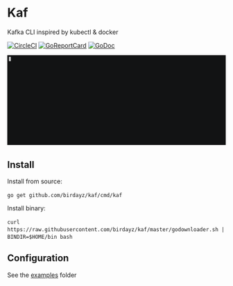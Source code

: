 # Kaf
Kafka CLI inspired by kubectl & docker

[![CircleCI](https://img.shields.io/circleci/project/github/infinimesh/kaf.svg)](https://circleci.com/gh/infinimesh/kaf/tree/master)  [![GoReportCard](https://goreportcard.com/badge/github.com/infinimesh/kaf)](https://goreportcard.com/report/github.com/infinimesh/kaf)
[![GoDoc](https://godoc.org/github.com/infinimesh/kaf?status.svg)](https://godoc.org/github.com/infinimesh/kaf)

![asciicinema](asciicinema.gif)

## Install
Install from source:

```go get github.com/birdayz/kaf/cmd/kaf```

Install binary:

```curl https://raw.githubusercontent.com/birdayz/kaf/master/godownloader.sh | BINDIR=$HOME/bin bash```


## Configuration
See the [examples](examples) folder

